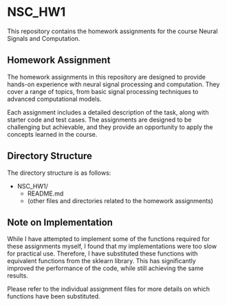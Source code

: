 # NSC_HW1

This repository contains the homework assignments for the course Neural Signals and Computation.

## Homework Assignment

The homework assignments in this repository are designed to provide hands-on experience with neural signal processing and computation. They cover a range of topics, from basic signal processing techniques to advanced computational models.

Each assignment includes a detailed description of the task, along with starter code and test cases. The assignments are designed to be challenging but achievable, and they provide an opportunity to apply the concepts learned in the course.

## Directory Structure

The directory structure is as follows:

- NSC_HW1/
    - README.md
    - (other files and directories related to the homework assignments)

## Note on Implementation

While I have attempted to implement some of the functions required for these assignments myself, I found that my implementations were too slow for practical use. Therefore, I have substituted these functions with equivalent functions from the sklearn library. This has significantly improved the performance of the code, while still achieving the same results.

Please refer to the individual assignment files for more details on which functions have been substituted.